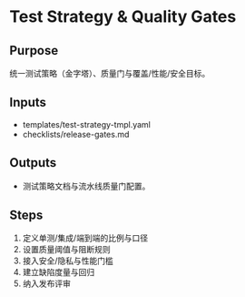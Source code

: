 # Test Strategy & Quality Gates

## Purpose

统一测试策略（金字塔）、质量门与覆盖/性能/安全目标。

## Inputs

- templates/test-strategy-tmpl.yaml
- checklists/release-gates.md

## Outputs

- 测试策略文档与流水线质量门配置。

## Steps

1. 定义单测/集成/端到端的比例与口径
2. 设置质量阈值与阻断规则
3. 接入安全/隐私与性能门槛
4. 建立缺陷度量与回归
5. 纳入发布评审
